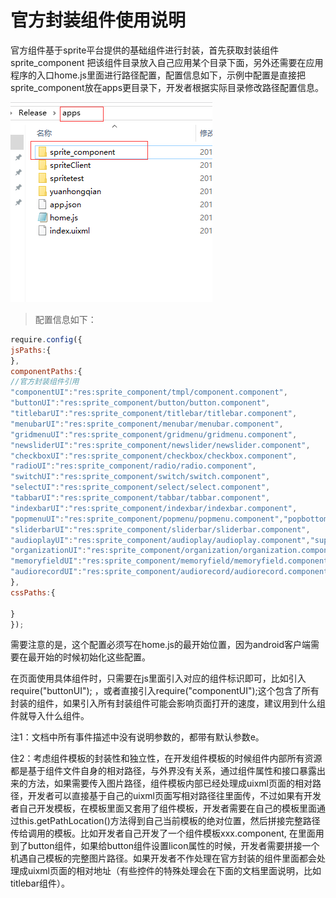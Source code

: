 # 官方封装组件使用说明

官方组件基于sprite平台提供的基础组件进行封装，首先获取封装组件 sprite_component 把该组件目录放入自己应用某个目录下面，另外还需要在应用程序的入口home.js里面进行路径配置，配置信息如下，示例中配置是直接把sprite_component放在apps更目录下，开发者根据实际目录修改路径配置信息。

![](image/fengzhuangzhujian_1.png)

>配置信息如下：  

```javascript
require.config({
jsPaths:{
},
componentPaths:{
//官方封装组件引用
"componentUI":"res:sprite_component/tmpl/component.component",
"buttonUI":"res:sprite_component/button/button.component",
"titlebarUI":"res:sprite_component/titlebar/titlebar.component",
"menubarUI":"res:sprite_component/menubar/menubar.component",
"gridmenuUI":"res:sprite_component/gridmenu/gridmenu.component",
"newsliderUI":"res:sprite_component/newslider/newslider.component",
"checkboxUI":"res:sprite_component/checkbox/checkbox.component",
"radioUI":"res:sprite_component/radio/radio.component",
"switchUI":"res:sprite_component/switch/switch.component",
"selectUI":"res:sprite_component/select/select.component",
"tabbarUI":"res:sprite_component/tabbar/tabbar.component",
"indexbarUI":"res:sprite_component/indexbar/indexbar.component",
"popmenuUI":"res:sprite_component/popmenu/popmenu.component","popbottommenuUI":"res:sprite_component/popbottommenu/popbottommenu.component",
"sliderbarUI":"res:sprite_component/sliderbar/sliderbar.component",
"audioplayUI":"res:sprite_component/audioplay/audioplay.component","superhandsignUI":"res:sprite_component/superhandsign/superhandsign.component",
"organizationUI":"res:sprite_component/organization/organization.component",
"memoryfieldUI":"res:sprite_component/memoryfield/memoryfield.component",
"audiorecordUI":"res:sprite_component/audiorecord/audiorecord.component"
},
cssPaths:{

}
});
```

需要注意的是，这个配置必须写在home.js的最开始位置，因为android客户端需要在最开始的时候初始化这些配置。  

在页面使用具体组件时，只需要在js里面引入对应的组件标识即可，比如引入 require("buttonUI"); ，或者直接引入require("componentUI");这个包含了所有封装的组件，如果引入所有封装组件可能会影响页面打开的速度，建议用到什么组件就导入什么组件。
  
注1：文档中所有事件描述中没有说明参数的，都带有默认参数e。  

住2：考虑组件模板的封装性和独立性，在开发组件模板的时候组件内部所有资源都是基于组件文件自身的相对路径，与外界没有关系，通过组件属性和接口暴露出来的方法，如果需要传入图片路径，组件模板内部已经处理成uixml页面的相对路径，开发者可以直接基于自己的uixml页面写相对路径往里面传，不过如果有开发者自己开发模板，在模板里面又套用了组件模板，开发者需要在自己的模板里面通过this.getPathLocation()方法得到自己当前模板的绝对位置，然后拼接完整路径传给调用的模板。比如开发者自己开发了一个组件模板xxx.component, 在里面用到了button组件，如果给button组件设置licon属性的时候，开发者需要拼接一个机遇自己模板的完整图片路径。如果开发者不作处理在官方封装的组件里面都会处理成uixml页面的相对地址（有些控件的特殊处理会在下面的文档里面说明，比如titlebar组件）。

